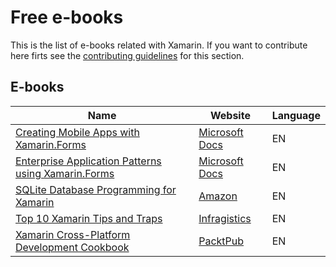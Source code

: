 # Free e-books

This is the list of e-books related with Xamarin. If you want to contribute here firts see the [contributing guidelines](contributing-guidelines.md) for this section.


## E-books

Name | Website | Language
------------ | ------- | -------
[Creating Mobile Apps with Xamarin.Forms](e-book-profiles/creating-mobile-apps-with-xamarin-forms.md) | [Microsoft Docs](https://docs.microsoft.com/en-us/xamarin/xamarin-forms/creating-mobile-apps-xamarin-forms/) | EN
[Enterprise Application Patterns using Xamarin.Forms](e-book-profiles/enterprise-application-patterns-using-xamarin-forms.md) | [Microsoft Docs](https://docs.microsoft.com/en-us/xamarin/xamarin-forms/enterprise-application-patterns/) | EN
[SQLite Database Programming for Xamarin](e-book-profiles/SQLite%20Database%20Programming%20for%20Xamarin.md) | [Amazon](https://www.amazon.com/SQLite-Database-Programming-Xamarin-Cross-platform-ebook/dp/B017ZFR5GE/) | EN
[Top 10 Xamarin Tips and Traps](e-book-profiles/xamarin_tips_and_traps.md) | [Infragistics](http://static.infragistics.com/marketing/Website/Xamarin/TopTenTips/xamarin_tips_and_traps.pdf) | EN
[Xamarin Cross-Platform Development Cookbook](e-book-profiles/Xamarin-Cross-Platform-Development-Cookbook.md) | [PacktPub](https://www.packtpub.com/free-ebook/xamarin-cross-platform-development-cookbook) | EN
